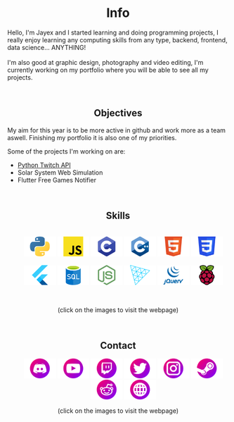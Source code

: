 
<h1 align="center">Info</h1>
<p>Hello, I'm Jayex and I started learning and doing programming projects, I really enjoy learning any computing skills from any type, backend, frontend, data science... ANYTHING!
<br/><br/>
I'm also good at graphic design, photography and video editing, I'm currently working on my portfolio where you will be able to see all my projects.</p>
<br/>

<h2 align="center">Objectives</h2>
<p>My aim for this year is to be more active in github and work more as a team aswell. Finishing my portfolio it is also one of my priorities.</p>
<p>Some of the projects I'm working on are:</p>
<ul>
  <li><a href="https://github.com/JayexDesigns/python-twitch-api">Python Twitch API</a></li>
  <li>Solar System Web Simulation</li>
  <li>Flutter Free Games Notifier</li>
</ul>
<br/>

<h2 align="center">Skills</h2>
<ul align="center">
  <br/>
  <a href="https://www.python.org/"><img height="45px" src="https://raw.githubusercontent.com/JayexDesigns/JayexDesigns/main/skills/Python.png"/></a>
  <a href="https://developer.mozilla.org/en-US/docs/Web/JavaScript"><img height="45px" src="https://raw.githubusercontent.com/JayexDesigns/JayexDesigns/main/skills/Javascript.png"/></a>
  <a href="https://en.wikipedia.org/wiki/C_(programming_language)"><img height="45px" src="https://raw.githubusercontent.com/JayexDesigns/JayexDesigns/main/skills/C.png"/></a>
  <a href="https://en.wikipedia.org/wiki/C%2B%2B"><img height="45px" src="https://raw.githubusercontent.com/JayexDesigns/JayexDesigns/main/skills/C++.png"/></a>
  <a href="https://developer.mozilla.org/en-US/docs/Web/HTML"><img height="45px" src="https://raw.githubusercontent.com/JayexDesigns/JayexDesigns/main/skills/HTML.png"/></a>
  <a href="https://developer.mozilla.org/en-US/docs/Web/CSS"><img height="45px" src="https://raw.githubusercontent.com/JayexDesigns/JayexDesigns/main/skills/CSS.png"/></a>
  <br/><br/>
  <a href="https://flutter.dev/"><img height="45px" src="https://raw.githubusercontent.com/JayexDesigns/JayexDesigns/main/skills/Flutter.png"/></a>
  <a href="https://en.wikipedia.org/wiki/SQL"><img height="45px" src="https://raw.githubusercontent.com/JayexDesigns/JayexDesigns/main/skills/SQL.png"/></a>
  <a href="https://nodejs.org"><img height="45px" src="https://raw.githubusercontent.com/JayexDesigns/JayexDesigns/main/skills/Node Js.png"/></a>
  <a href="https://threejs.org"><img height="45px" src="https://raw.githubusercontent.com/JayexDesigns/JayexDesigns/main/skills/Three Js.png"/></a>
  <a href="https://jquery.com/"><img height="45px" src="https://raw.githubusercontent.com/JayexDesigns/JayexDesigns/main/skills/JQuery.png"/></a>
  <a href="https://www.raspberrypi.org/"><img height="45px" src="https://raw.githubusercontent.com/JayexDesigns/JayexDesigns/main/skills/Raspberry Pi.png"/></a>
</ul>
<br/>
<p align="center">(click on the images to visit the webpage)</p>
<br/>

<h2 align="center">Contact</h2>
<ul align="center">
  <a href="https://discordapp.com/users/286817063878656012"><img height="45px" src="https://github.com/JayexDesigns/JayexDesigns/blob/main/contact/Discord.png"/></a>
  <a href="https://www.youtube.com/channel/UCP8HMQBxn4Pfk0L0TzvN_Vw"><img height="45px" src="https://github.com/JayexDesigns/JayexDesigns/blob/main/contact/Youtube.png"/></a>
  <a href="https://twitch.tv/jayex_designs"><img height="45px" src="https://github.com/JayexDesigns/JayexDesigns/blob/main/contact/Twitch.png"/></a>
  <a href="https://twitter.com/Jayex_Designs"><img height="45px" src="https://github.com/JayexDesigns/JayexDesigns/blob/main/contact/Twitter.png"/></a>
  <a href="https://www.instagram.com/jayex_photo/"><img height="45px" src="https://github.com/JayexDesigns/JayexDesigns/blob/main/contact/Instagram.png"/></a>
  <a href="https://steamcommunity.com/id/jayexdesigns"><img height="45px" src="https://github.com/JayexDesigns/JayexDesigns/blob/main/contact/Steam.png"/></a>
  <a href="https://www.reddit.com/user/JayexDesigns/"><img height="45px" src="https://github.com/JayexDesigns/JayexDesigns/blob/main/contact/Reddit.png"/></a>
  <a href="https://jayexdesigns.github.io"><img height="45px" src="https://github.com/JayexDesigns/JayexDesigns/blob/main/contact/Website.png"/></a>
</ul>
<p align="center">(click on the images to visit the webpage)</p>

